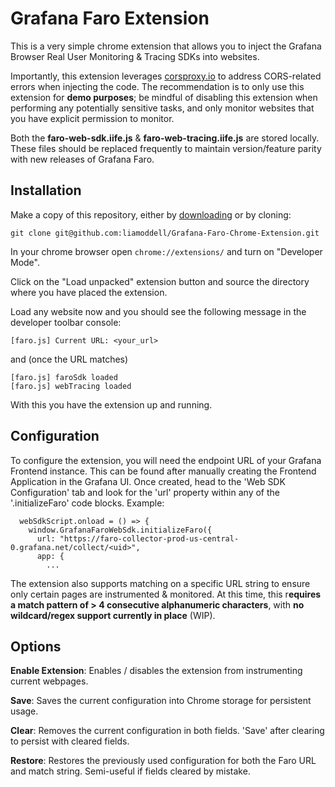 # Grafana Faro Extension

This is a very simple chrome extension that allows you to inject the Grafana Browser Real User Monitoring & Tracing SDKs into websites.

Importantly, this extension leverages [corsproxy.io](https://corsproxy.io/) to address CORS-related errors when injecting the code. The recommendation is to only use this extension for **demo purposes**; be mindful of disabling this extension when performing any potentially sensitive tasks, and only monitor websites that you have explicit permission to monitor.

Both the **faro-web-sdk.iife.js** & **faro-web-tracing.iife.js** are stored locally. These files should be replaced frequently to maintain version/feature parity with new releases of Grafana Faro.

## Installation

Make a copy of this repository, either by [downloading](https://github.com/liamoddell/Grafana-Faro-Chrome-Extension/archive/refs/tags/version.zip) or by cloning:

```shell
git clone git@github.com:liamoddell/Grafana-Faro-Chrome-Extension.git
```

In your chrome browser open `chrome://extensions/` and turn on "Developer Mode".

Click on the "Load unpacked" extension button and source the directory where you have placed the extension.

Load any website now and you should see the following message in the developer toolbar console:

```
[faro.js] Current URL: <your_url>
```

and (once the URL matches) 

```
[faro.js] faroSdk loaded
[faro.js] webTracing loaded
```

With this you have the extension up and running.

## Configuration

To configure the extension, you will need the endpoint URL of your Grafana Frontend instance. This can be found after manually creating the Frontend Application in the Grafana UI. Once created, head to the 'Web SDK Configuration' tab and look for the 'url' property within any of the '.initializeFaro' code blocks. Example:

```shell
  webSdkScript.onload = () => {
    window.GrafanaFaroWebSdk.initializeFaro({
      url: "https://faro-collector-prod-us-central-0.grafana.net/collect/<uid>", 
      app: {
        ...
```
The extension also supports matching on a specific URL string to ensure only certain pages are instrumented & monitored. At this time, this r**equires a match pattern of > 4 consecutive alphanumeric characters**, with **no wildcard/regex support currently in place** (WIP).

## Options

**Enable Extension**: Enables / disables the extension from instrumenting current webpages.

**Save**: Saves the current configuration into Chrome storage for persistent usage.

**Clear**: Removes the current configuration in both fields. 'Save' after clearing to persist with cleared fields.

**Restore**: Restores the previously used configuration for both the Faro URL and match string. Semi-useful if fields cleared by mistake.

